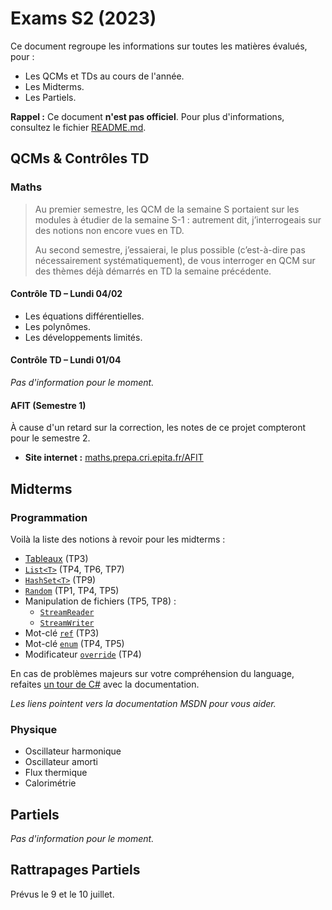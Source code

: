 # Exams S2 (2023)

Ce document regroupe les informations sur toutes les matières évalués, pour :
- Les QCMs et TDs au cours de l'année.
- Les Midterms.
- Les Partiels.

**Rappel :** Ce document **n'est pas officiel**.
Pour plus d'informations, consultez le fichier [README.md](../../README.md).


## QCMs & Contrôles TD

### Maths

> Au premier semestre, les QCM de la semaine S portaient sur les modules à étudier de la semaine S-1 : autrement dit, j’interrogeais sur des notions non encore vues en TD.
>
> Au second semestre, j’essaierai, le plus possible (c’est-à-dire pas nécessairement systématiquement), de vous interroger en QCM sur des thèmes déjà démarrés en TD la semaine précédente.

#### Contrôle TD – Lundi 04/02

- Les équations différentielles.
- Les polynômes.
- Les développements limités.

#### Contrôle TD – Lundi 01/04

_Pas d'information pour le moment._

#### AFIT (Semestre 1)

À cause d'un retard sur la correction, les notes de ce projet compteront pour le semestre 2.

- **Site internet :** [maths.prepa.cri.epita.fr/AFIT](https://maths.prepa.cri.epita.fr/AFIT.html)


## Midterms

### Programmation

Voilà la liste des notions à revoir pour les midterms :

- [Tableaux](https://docs.microsoft.com/fr-fr/dotnet/csharp/tour-of-csharp/arrays) (TP3)
- [`List<T>`](https://docs.microsoft.com/fr-fr/dotnet/api/system.collections.generic.list-1?view=netframework-4.7.2) (TP4, TP6, TP7)
- [`HashSet<T>`](https://docs.microsoft.com/fr-fr/dotnet/api/system.collections.generic.hashset-1?view=netframework-4.7.2) (TP9)
- [`Random`](https://docs.microsoft.com/fr-fr/dotnet/api/system.random?view=netframework-4.7.2) (TP1, TP4, TP5)
- Manipulation de fichiers (TP5, TP8) :
  - [`StreamReader`](https://docs.microsoft.com/fr-fr/dotnet/api/system.io.streamreader?view=netframework-4.7.2)
  - [`StreamWriter`](https://docs.microsoft.com/fr-fr/dotnet/api/system.io.streamwriter?view=netframework-4.7.2)
- Mot-clé [`ref`](https://docs.microsoft.com/fr-fr/dotnet/csharp/language-reference/keywords/ref) (TP3)
- Mot-clé [`enum`](https://docs.microsoft.com/fr-fr/dotnet/csharp/language-reference/keywords/enum) (TP4, TP5)
- Modificateur [`override`](https://docs.microsoft.com/fr-fr/dotnet/csharp/language-reference/keywords/override) (TP4)

En cas de problèmes majeurs sur votre compréhension du language, refaites [un tour de C#](https://docs.microsoft.com/fr-fr/dotnet/csharp/tour-of-csharp/) avec la documentation.

*Les liens pointent vers la documentation MSDN pour vous aider.*

### Physique

- Oscillateur harmonique
- Oscillateur amorti
- Flux thermique
- Calorimétrie


## Partiels

_Pas d'information pour le moment._


## Rattrapages Partiels

Prévus le 9 et le 10 juillet.
